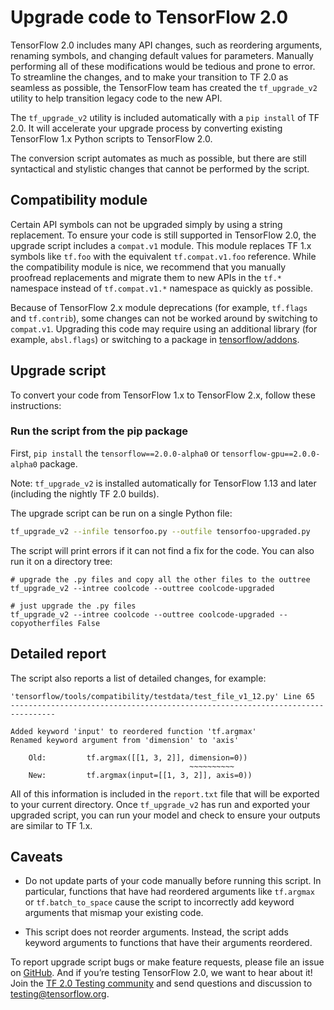 # Upgrade code to TensorFlow 2.0

TensorFlow 2.0 includes many API changes, such as reordering arguments, renaming symbols, and changing default values for parameters. Manually performing all of these modifications would be tedious and prone to error. To streamline the changes, and to make your transition to TF 2.0 as seamless as possible, the TensorFlow team has created the `tf_upgrade_v2` utility to help transition legacy code to the new API.

The `tf_upgrade_v2` utility is included automatically with a `pip install` of TF 2.0. It will accelerate your upgrade process by converting existing TensorFlow 1.x Python scripts to TensorFlow 2.0.

The conversion script automates as much as possible, but there are still syntactical and stylistic changes that cannot be performed by the script.

## Compatibility module

Certain API symbols can not be upgraded simply by using a string replacement. To ensure your code is still supported in TensorFlow 2.0, the upgrade script includes a `compat.v1` module. This module replaces TF 1.x symbols like `tf.foo` with the equivalent `tf.compat.v1.foo` reference. While the compatibility module is nice, we recommend that you manually proofread replacements and migrate them to new APIs in the `tf.*` namespace instead of `tf.compat.v1.*` namespace as quickly as possible.

Because of TensorFlow 2.x module deprecations (for example, `tf.flags` and `tf.contrib`), some changes can not be worked around by switching to `compat.v1`. Upgrading this code may require using an additional library (for example, `absl.flags`) or switching to a package in [tensorflow/addons](http://www.github.com/tensorflow/addons).

## Upgrade script

To convert your code from TensorFlow 1.x to TensorFlow 2.x, follow these instructions:

### Run the script from the pip package

First, `pip install` the `tensorflow==2.0.0-alpha0` or `tensorflow-gpu==2.0.0-alpha0` package.

Note: `tf_upgrade_v2` is installed automatically for TensorFlow 1.13 and later (including the nightly TF 2.0 builds).

The upgrade script can be run on a single Python file:

```sh
tf_upgrade_v2 --infile tensorfoo.py --outfile tensorfoo-upgraded.py
```

The script will print errors if it can not find a fix for the code. You can also run it on a directory tree:

```
# upgrade the .py files and copy all the other files to the outtree
tf_upgrade_v2 --intree coolcode --outtree coolcode-upgraded

# just upgrade the .py files
tf_upgrade_v2 --intree coolcode --outtree coolcode-upgraded --copyotherfiles False
```

## Detailed report

The script also reports a list of detailed changes, for example:

```
'tensorflow/tools/compatibility/testdata/test_file_v1_12.py' Line 65
--------------------------------------------------------------------------------

Added keyword 'input' to reordered function 'tf.argmax'
Renamed keyword argument from 'dimension' to 'axis'

    Old:         tf.argmax([[1, 3, 2]], dimension=0))
                                        ~~~~~~~~~~
    New:         tf.argmax(input=[[1, 3, 2]], axis=0))

```
All of this information is included in the `report.txt` file that will be exported to your current directory. Once `tf_upgrade_v2` has run and exported your upgraded script, you can run your model and check to ensure your outputs are similar to TF 1.x.


## Caveats

- Do not update parts of your code manually before running this script. In particular, functions that have had reordered arguments like `tf.argmax` or `tf.batch_to_space` cause the script to incorrectly add keyword arguments that mismap your existing code.

- This script does not reorder arguments. Instead, the script adds keyword arguments to functions that have their arguments reordered.

To report upgrade script bugs or make feature requests, please file an issue on [GitHub](https://github.com/tensorflow/tensorflow/issues). And if you’re testing TensorFlow 2.0, we want to hear about it! Join the [TF 2.0 Testing community](https://groups.google.com/a/tensorflow.org/forum/#!forum/testing) and send questions and discussion to [testing@tensorflow.org](mailto:testing@tensorflow.org).
